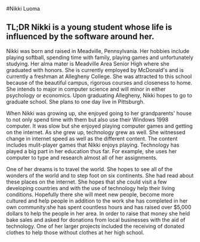 #Nikki Luoma
## TL;DR Nikki is a young student whose life is influenced by the software around her.
Nikki was born and raised in Meadville, Pennsylvania. Her hobbies include playing softball, spending time with family, playing games and unfortunately studying. Her alma mater is Meadville Area Senior High where she graduated with honors. She is currently employed by McDonald's and is currently a freshman at Allegheny College. She was attracted to this school because of the beautiful campus, rigorous courses and closeness to home. She intends to major in computer science and will minor in either psychology or economics. Upon graduating Allegheny, Nikki hopes to go to graduate school. She plans to one day live in Pittsburgh.

When Nikki was growing up, she enjoyed going to her grandparents' house to not only spend time with them but also use their Windows 1998 computer. It was slow but she enjoyed playing computer games and getting on the internet. As she grew up, technology grew as well. She witnessed change in internet speed as well as the different content. The content includes mulit-player games that Nikki enjoys playing. Technology has played a big part in her education thus far. For example, she uses her computer to type and research almost all of her assignments.

One of her dreams is to travel the world. She hopes to see all of the wonders of the world and to step foot on six continents. She had read about these places on the internet. She hopes that she could visit a few developing countries and with the use of technology help their living conditions. Hopefully there she will meet new people, become more cultured and help people in addition to the work she has completed in her own community:she has spent countless hours and has raised over $5,000 dollars to help the people in her area. In order to raise that money she held bake sales and asked for donations from local businesses with the aid of technology. One of her larger projects included the receiving of donated clothes to help those without clothes at her high school.
